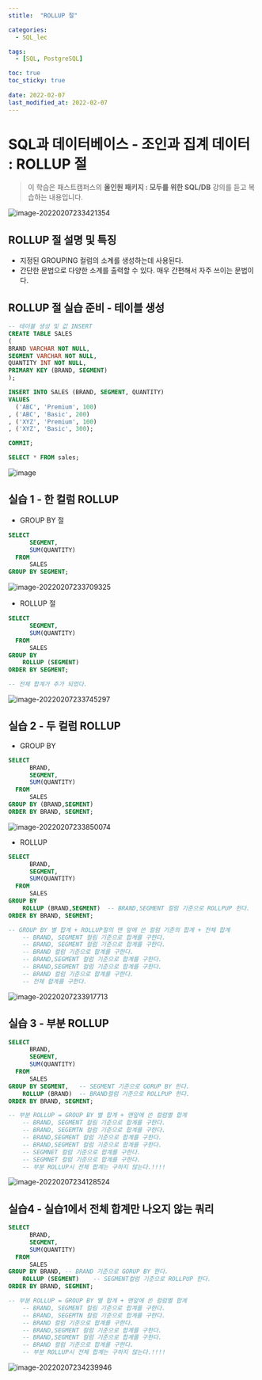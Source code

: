 ```yaml
---
stitle:  "ROLLUP 절"

categories:
  - SQL_lec

tags:
  - [SQL, PostgreSQL]

toc: true
toc_sticky: true
 
date: 2022-02-07
last_modified_at: 2022-02-07
---
```


# SQL과 데이터베이스 - 조인과 집계 데이터 : ROLLUP 절



> 이 학습은 패스트캠퍼스의 **올인원 패키지 : 모두를 위한 SQL/DB** 강의를 듣고 복습하는 내용입니다.

![image-20220207233421354](assets/md-images/image-20220207233421354.png)



## ROLLUP 절 설명 및 특징

- 지정된 GROUPING 컬럼의 소계를 생성하는데 사용된다.
- 간단한 문법으로 다양한 소계를 출력할 수 있다. 매우 간편해서 자주 쓰이는 문법이다.





## ROLLUP 절 실습 준비 - 테이블 생성

```sql
-- 테이블 생성 및 값 INSERT
CREATE TABLE SALES 
(
BRAND VARCHAR NOT NULL,
SEGMENT VARCHAR NOT NULL,
QUANTITY INT NOT NULL,
PRIMARY KEY (BRAND, SEGMENT)
);

INSERT INTO SALES (BRAND, SEGMENT, QUANTITY)
VALUES
  ('ABC', 'Premium', 100)
, ('ABC', 'Basic', 200)
, ('XYZ', 'Premium', 100)
, ('XYZ', 'Basic', 300);

COMMIT;

SELECT * FROM sales; 
```

![image](assets/md-images/151760345-638e3214-37eb-4fa6-a26c-c364be828d38.png)





## 실습 1 - 한 컬럼 ROLLUP

- GROUP BY 절

```sql
SELECT
	  SEGMENT,
	  SUM(QUANTITY)
  FROM
	  SALES
GROUP BY SEGMENT;
```

![image-20220207233709325](assets/md-images/image-20220207233709325.png)





- ROLLUP 절

```sql
SELECT
	  SEGMENT,
	  SUM(QUANTITY)
  FROM
	  SALES
GROUP BY
	ROLLUP (SEGMENT)
ORDER BY SEGMENT;

-- 전체 합계가 추가 되었다.
```

![image-20220207233745297](assets/md-images/image-20220207233745297.png)







## 실습 2 - 두 컬럼 ROLLUP

- GROUP BY

```sql
SELECT
	  BRAND,
	  SEGMENT,
	  SUM(QUANTITY)
  FROM
	  SALES
GROUP BY (BRAND,SEGMENT)
ORDER BY BRAND, SEGMENT;
```

![image-20220207233850074](assets/md-images/image-20220207233850074.png)

- ROLLUP

```sql
SELECT
	  BRAND,
	  SEGMENT,
	  SUM(QUANTITY)
  FROM
	  SALES
GROUP BY
	ROLLUP (BRAND,SEGMENT)	-- BRAND,SEGMENT 컬럼 기준으로 ROLLPUP 한다.
ORDER BY BRAND, SEGMENT;

-- GROUP BY 별 합계 + ROLLUP절의 맨 앞에 쓴 컬럼 기준의 합계 + 전체 합계
	-- BRAND, SEGMENT 컬림 기준으로 합계를 구한다.
	-- BRAND, SEGMENT 컬럼 기준으로 합계를 구한다.
	-- BRAND 컬럼 기준으로 합계를 구한다.
	-- BRAND,SEGMENT 컬럼 기준으로 합계를 구한다.
	-- BRAND,SEGMENT 컬럼 기준으로 합계를 구한다.
	-- BRAND 컬럼 기준으로 합계를 구한다.
	-- 전체 합계를 구한다.
```

![image-20220207233917713](assets/md-images/image-20220207233917713.png)





## 실습 3 - 부분 ROLLUP

```sql
SELECT
	  BRAND,
	  SEGMENT,
	  SUM(QUANTITY)
  FROM
	  SALES
GROUP BY SEGMENT,	-- SEGMENT 기준으로 GORUP BY 한다.
	ROLLUP (BRAND)	-- BRAND컬럼 기준으로 ROLLPUP 한다.
ORDER BY BRAND, SEGMENT;

-- 부분 ROLLUP = GROUP BY 별 합계 + 맨앞에 쓴 컬럼별 합계
	-- BRAND, SEGMENT 컬림 기준으로 합계를 구한다.
	-- BRAND, SEGEMTN 컬럼 기준으로 합계를 구한다.
	-- BRAND,SEGMENT 컬럼 기준으로 합계를 구한다.
	-- BRAND,SEGMENT 컬럼 기준으로 합계를 구한다.
    -- SEGMNET 컬럼 기준으로 합계를 구한다.
    -- SEGMNET 컬럼 기준으로 합계를 구한다.
	-- 부분 ROLLUP시 전체 합계는 구하지 않는다.!!!!
```

![image-20220207234128524](assets/md-images/image-20220207234128524.png)





## 실습4 - 실습1에서 전체 합계만 나오지 않는 쿼리

```sql
SELECT
	  BRAND,
	  SEGMENT,
	  SUM(QUANTITY)
  FROM
	  SALES
GROUP BY BRAND,	-- BRAND 기준으로 GORUP BY 한다.
	ROLLUP (SEGMENT)	-- SEGMENT컬럼 기준으로 ROLLPUP 한다.
ORDER BY BRAND, SEGMENT;

-- 부분 ROLLUP = GROUP BY 별 합계 + 맨앞에 쓴 컬럼별 합계
	-- BRAND, SEGMENT 컬림 기준으로 합계를 구한다.
	-- BRAND, SEGEMTN 컬럼 기준으로 합계를 구한다.
	-- BRAND 컬럼 기준으로 합계를 구한다.
	-- BRAND,SEGMENT 컬럼 기준으로 합계를 구한다.
	-- BRAND,SEGMENT 컬럼 기준으로 합계를 구한다.
	-- BRAND 컬럼 기준으로 합계를 구한다.
	-- 부분 ROLLUP시 전체 합계는 구하지 않는다.!!!!
```

![image-20220207234239946](assets/md-images/image-20220207234239946.png)

